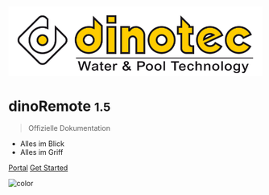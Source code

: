 ![logo](assets/dinotec_logo_2.png)

# dinoRemote <small>1.5</small>

> Offizielle Dokumentation

* Alles im Blick
* Alles im Griff


[Portal](https://remote.dinotec.de)
[Get Started](README)

<!-- background image -->



<!-- background color -->

![color](#f0f0f0)